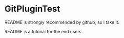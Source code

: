 # GitPluginTest

README is strongly recommended by github, so I take it.

README is a tutorial for the end users.
